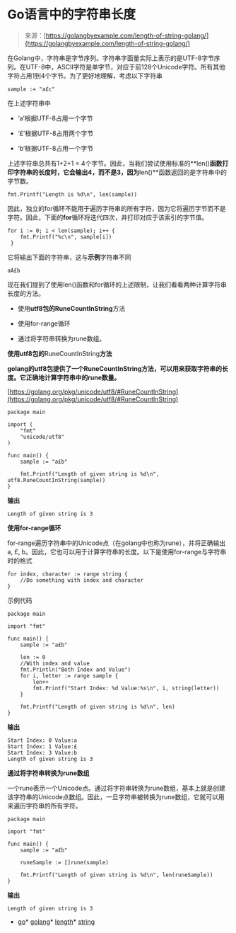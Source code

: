 <!--yml

类别: 未分类

日期: 2024-10-13 06:20:41

-->

# Go语言中的字符串长度

> 来源：[https://golangbyexample.com/length-of-string-golang/](https://golangbyexample.com/length-of-string-golang/)

在Golang中，字符串是字节序列。字符串字面量实际上表示的是UTF-8字节序列。在UTF-8中，ASCII字符是单字节，对应于前128个Unicode字符。所有其他字符占用1到4个字节。为了更好地理解，考虑以下字符串

```
sample := "a£c"
```

在上述字符串中

+   ‘a’根据UTF-8占用一个字节

+   ‘£’根据UTF-8占用两个字节

+   ‘b’根据UTF-8占用一个字节

上述字符串总共有1+2+1 = 4个字节。因此，当我们尝试使用标准的**len()**函数打印字符串的长度时，它会输出4，而不是3，因为**len()**函数返回的是字符串中的字节数。

```
fmt.Printf("Length is %d\n", len(sample))
```

因此，独立的for循环不能用于遍历字符串的所有字符，因为它将遍历字节而不是字符。因此，下面的**for**循环将迭代四次，并打印对应于该索引的字节值。

```
for i := 0; i < len(sample); i++ {
    fmt.Printf("%c\n", sample[i])
 }
```

它将输出下面的字符串，这与**示例**字符串不同

```
aÂ£b
```

现在我们提到了使用len()函数和for循环的上述限制，让我们看看两种计算字符串长度的方法。

+   使用**utf8包的RuneCountInString**方法

+   使用for-range循环

+   通过将字符串转换为rune数组。

**使用utf8包的**RuneCountInString**方法**

**golang的utf8包提供了一个RuneCountInString方法，可以用来获取字符串的长度。它正确地计算字符串中的rune数量。**

[https://golang.org/pkg/unicode/utf8/#RuneCountInString](https://golang.org/pkg/unicode/utf8/#RuneCountInString)

```
package main

import (
	"fmt"
	"unicode/utf8"
)

func main() {
	sample := "a£b"

	fmt.Printf("Length of given string is %d\n", utf8.RuneCountInString(sample))
}
```

**输出**

```
Length of given string is 3
```

**使用for-range循环**

for-range遍历字符串中的Unicode点（在golang中也称为rune），并将正确输出a, £, b。因此，它也可以用于计算字符串的长度。以下是使用for-range与字符串时的格式

```
for index, character := range string {
    //Do something with index and character
}
```

示例代码

```
package main

import "fmt"

func main() {
	sample := "a£b"

	len := 0
	//With index and value
	fmt.Println("Both Index and Value")
	for i, letter := range sample {
		len++
		fmt.Printf("Start Index: %d Value:%s\n", i, string(letter))
	}

	fmt.Printf("Length of given string is %d\n", len)
}
```

**输出**

```
Start Index: 0 Value:a
Start Index: 1 Value:£
Start Index: 3 Value:b
Length of given string is 3
```

**通过将字符串转换为rune数组**

一个rune表示一个Unicode点。通过将字符串转换为rune数组，基本上就是创建该字符串的Unicode点数组。因此，一旦字符串被转换为rune数组，它就可以用来遍历字符串的所有字符。

```
package main

import "fmt"

func main() {
	sample := "a£b"

	runeSample := []rune(sample)

	fmt.Printf("Length of given string is %d\n", len(runeSample))
}
```

**输出**

```
Length of given string is 3
```

+   [go](https://golangbyexample.com/tag/go/)*   [golang](https://golangbyexample.com/tag/golang/)*   [length](https://golangbyexample.com/tag/length/)*   [string](https://golangbyexample.com/tag/string/)
